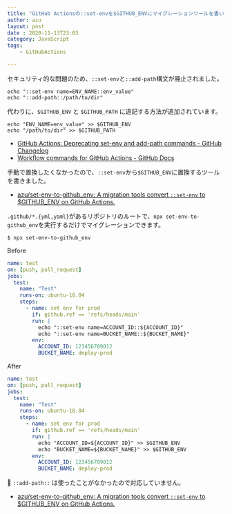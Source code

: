 ```yaml
---
title: "GitHub Actionsの::set-envを$GITHUB_ENVにマイグレーションツールを書いた"
author: azu
layout: post
date : 2020-11-13T23:03
category: JavaScript
tags:
    - GitHubActions

---
```


セキュリティ的な問題のため、`::set-env`と`::add-path`構文が廃止されました。

```
echo "::set-env name=ENV_NAME::env_value"
echo "::add-path::/path/to/dir"
```

代わりに、`$GITHUB_ENV` と `$GITHUB_PATH` に追記する方法が追加されています。

```
echo "ENV_NAME=env_value" >> $GITHUB_ENV
echo "/path/to/dir" >> $GITHUB_PATH
```

- [GitHub Actions: Deprecating set-env and add-path commands - GitHub Changelog](https://github.blog/changelog/2020-10-01-github-actions-deprecating-set-env-and-add-path-commands/)
- [Workflow commands for GitHub Actions - GitHub Docs](https://docs.github.com/en/free-pro-team@latest/actions/reference/workflow-commands-for-github-actions#environment-files)

手動で置換したくなかったので、`::set-env`から`$GITHUB_ENV`に置換するツールを書きました。

- [azu/set-env-to-github_env: A migration tools convert `::set-env` to $GITHUB_ENV on GitHub Actions.](https://github.com/azu/set-env-to-github_env)

`.github/*.{yml,yaml}`があるリポジトリのルートで、`npx set-env-to-github_env`を実行するだけでマイグレーションできます。

```
$ npx set-env-to-github_env
```

Before

```yaml
name: test
on: [push, pull_request]
jobs:
  test:
    name: "Test"
    runs-on: ubuntu-18.04
    steps:
      - name: set env for prod
        if: github.ref == 'refs/heads/main'
        run: |
          echo "::set-env name=ACCOUNT_ID::${ACCOUNT_ID}"
          echo "::set-env name=BUCKET_NAME::${BUCKET_NAME}"
        env:
          ACCOUNT_ID: 123456789012
          BUCKET_NAME: deploy-prod
```

After

```yaml
name: test
on: [push, pull_request]
jobs:
  test:
    name: "Test"
    runs-on: ubuntu-18.04
    steps:
      - name: set env for prod
        if: github.ref == 'refs/heads/main'
        run: |
          echo "ACCOUNT_ID=${ACCOUNT_ID}" >> $GITHUB_ENV
          echo "BUCKET_NAME=${BUCKET_NAME}" >> $GITHUB_ENV
        env:
          ACCOUNT_ID: 123456789012
          BUCKET_NAME: deploy-prod
```

:memo: `::add-path::` は使ったことがなかったので対応していません。

- [azu/set-env-to-github_env: A migration tools convert `::set-env` to $GITHUB_ENV on GitHub Actions.](https://github.com/azu/set-env-to-github_env)